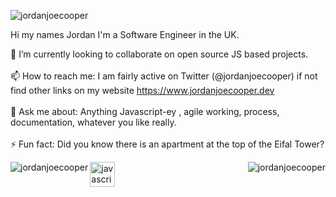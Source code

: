 <p align="left"> <img src="https://komarev.com/ghpvc/?username=jordanjoecooper" alt="jordanjoecooper" /> </p>

Hi my names Jordan I'm a Software Engineer in the UK.
<!--
**jordanjoecooper/jordanjoecooper** is a ✨ _special_ ✨ repository because its `README.md` (this file) appears on your GitHub profile.

- 🔭 I’m currently working on ...
- 🌱 I’m currently learning ...
- 👯 I’m looking to collaborate on ...
- 🤔 I’m looking for help with ...
- 😄 Pronouns: ...
-->

👯 I’m currently looking to collaborate on open source JS based projects.
<br /><br />
📫 How to reach me: I am fairly active on Twitter (@jordanjoecooper) if not find other links on my website https://www.jordanjoecooper.dev
<br />
<br />
💬 Ask me about: Anything Javascript-ey , agile working, process, documentation, whatever you like really.
<br />
<br />
⚡ Fun fact: Did you know there is an apartment at the top of the Eifal Tower?

<p>
  <img align="left" src="https://github-readme-stats.vercel.app/api/top-langs/?username=jordanjoecooper&show_icons=true&theme=radical" alt="jordanjoecooper" />
  <img align="right" src="https://github-readme-stats.vercel.app/api?username=jordanjoecooper&show_icons=true" alt="jordanjoecooper" />
</p>
<p> 
   <img src="https://devicons.github.io/devicon/devicon.git/icons/javascript/javascript-original.svg" alt="javascript" width="40" height="40"/>
</p>
